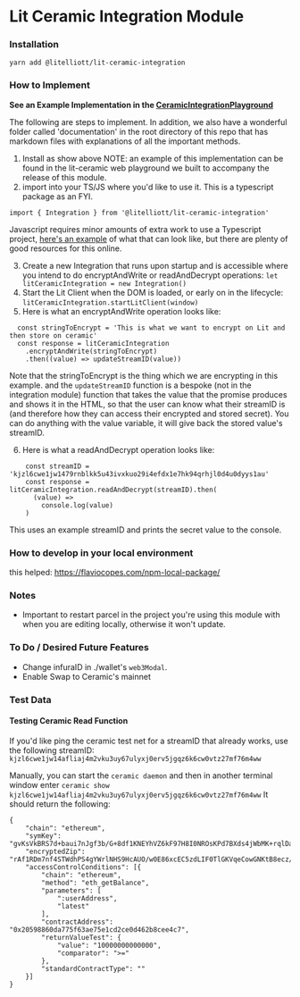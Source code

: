 # Lit Ceramic Integration Module

### Installation

`yarn add @litelliott/lit-ceramic-integration`

### How to Implement

**See an Example Implementation in the [CeramicIntegrationPlayground](https://github.com/LIT-Protocol/CeramicIntegrationExample)**

The following are steps to implement. In addition, we also have a wonderful folder called 'documentation' in the root directory of this repo that has markdown files with explanations of all the important methods.

1. Install as show above
   NOTE: an example of this implementation can be found in the lit-ceramic web playground we built to accompany the release of this module.
2. import into your TS/JS where you'd like to use it. This is a typescript package as an FYI.

`import { Integration } from '@litelliott/lit-ceramic-integration'`

Javascript requires minor amounts of extra work to use a Typescript project, [here's an example](https://www.freecodecamp.org/news/how-to-add-typescript-to-a-javascript-project/) of what that can look like, but there are plenty of good resources for this online.

3. Create a new Integration that runs upon startup and is accessible where you intend to do encryptAndWrite or readAndDecrypt operations:
   `let litCeramicIntegration = new Integration()`
4. Start the Lit Client when the DOM is loaded, or early on in the lifecycle:
   `litCeramicIntegration.startLitClient(window)`
5. Here is what an encryptAndWrite operation looks like:

```
  const stringToEncrypt = 'This is what we want to encrypt on Lit and then store on ceramic'
  const response = litCeramicIntegration
    .encryptAndWrite(stringToEncrypt)
    .then((value) => updateStreamID(value))
```

Note that the stringToEncrypt is the thing which we are encrypting in this example. and the `updateStreamID` function is a bespoke (not in the integration module) function that takes the value that the promise produces and shows it in the HTML, so that the user can know what their streamID is (and therefore how they can access their encrypted and stored secret). You can do anything with the value variable, it will give back the stored value's streamID.

6. Here is what a readAndDecrypt operation looks like:

```
    const streamID = 'kjzl6cwe1jw1479rnblkk5u43ivxkuo29i4efdx1e7hk94qrhjl0d4u0dyys1au'
    const response = litCeramicIntegration.readAndDecrypt(streamID).then(
      (value) =>
        console.log(value)
    )
```

This uses an example streamID and prints the secret value to the console.

### How to develop in your local environment

this helped: https://flaviocopes.com/npm-local-package/

### Notes

- Important to restart parcel in the project you're using this module with when you are editing locally, otherwise it won't update.

### To Do / Desired Future Features

- Change infuraID in ./wallet's `web3Modal`.
- Enable Swap to Ceramic's mainnet

### Test Data

#### Testing Ceramic Read Function

If you'd like ping the ceramic test net for a streamID that already works, use the following streamID: `kjzl6cwe1jw14afliaj4m2vku3uy67ulyxj0erv5jgqz6k6cw0vtz27mf76m4ww`

Manually, you can start the `ceramic daemon` and then in another terminal window enter `ceramic show kjzl6cwe1jw14afliaj4m2vku3uy67ulyxj0erv5jgqz6k6cw0vtz27mf76m4ww`
It should return the following:

```
{
    "chain": "ethereum",
    "symKey": "gvKsVkBRS7d+baui7nJgf3b/G+8df1KNEYhVZ6kF97H8I0NROsKPd7BXds4jWbMK+rqlDa3Y2st4XQIHLqXLZVWJn5EZLNsYgEuZZPFaNbw7CGswjdSeMUK6WF8vAXS1+LbYrbal3GbTA+1JZ7Rc/xCKmpqM2Dvz2Btj8dhY3AUAAAAAAAAAIKnDOtW9nceKILkczbD1YjUyC3on3kTXKSJNyq2y4dmxy42BUuU6z+iI4WWZ2wmUhg==",
    "encryptedZip": "rAf1RDm7nf4STWdhPS4gYWrlNHS9HcAUO/w0E86xcEC5zdLIF0TlGKVqeCowGNKtB8ecz/zxFp/8Ra+js4WOwK/yATFi5AxoCu2s5653rDZr9AjIQ8ii4pKeeRm+qEnL3bzXtmJT+5XiixTz5zgxhGgOccYMdDeOjJUKf6okOFBwVLCrUHyPd4MdbE+SLA8/hnUh7EnTLykF+3GJnD0cyQ==",
    "accessControlConditions": [{
        "chain": "ethereum",
        "method": "eth_getBalance",
        "parameters": [
            ":userAddress",
            "latest"
        ],
        "contractAddress": "0x20598860da775f63ae75e1cd2ce0d462b8cee4c7",
        "returnValueTest": {
            "value": "10000000000000",
            "comparator": ">="
        },
        "standardContractType": ""
    }]
}
```
